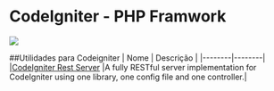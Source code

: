 # CodeIgniter - PHP Framwork
![](http://i.imgur.com/84YU3ET.png)

##Utilidades para Codeigniter
| Nome | Descrição |
|--------|--------|
|[CodeIgniter Rest Server](https://github.com/chriskacerguis/codeigniter-restserver) |A fully RESTful server implementation for CodeIgniter using one library, one config file and one controller.|

